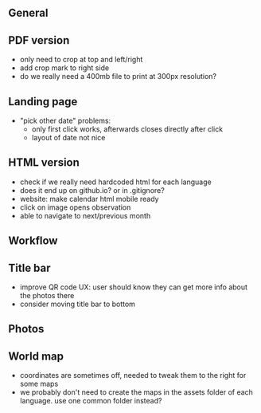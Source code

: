 ## General

## PDF version
+ only need to crop at top and left/right
+ add crop mark to right side
+ do we really need a 400mb file to print at 300px resolution?

## Landing page
+ "pick other date" problems:
  + only first click works, afterwards closes directly after click
  + layout of date not nice

## HTML version
+ check if we really need hardcoded html for each language
+ does it end up on github.io? or in .gitignore?
+ website: make calendar html mobile ready
+ click on image opens observation
+ able to navigate to next/previous month

## Workflow

## Title bar
+ improve QR code UX: user should know they can get more info about the photos there
+ consider moving title bar to bottom

## Photos

## World map
+ coordinates are sometimes off, needed to tweak them to the right for some maps
+ we probably don't need to create the maps in the assets folder of each language. use one common folder instead?
